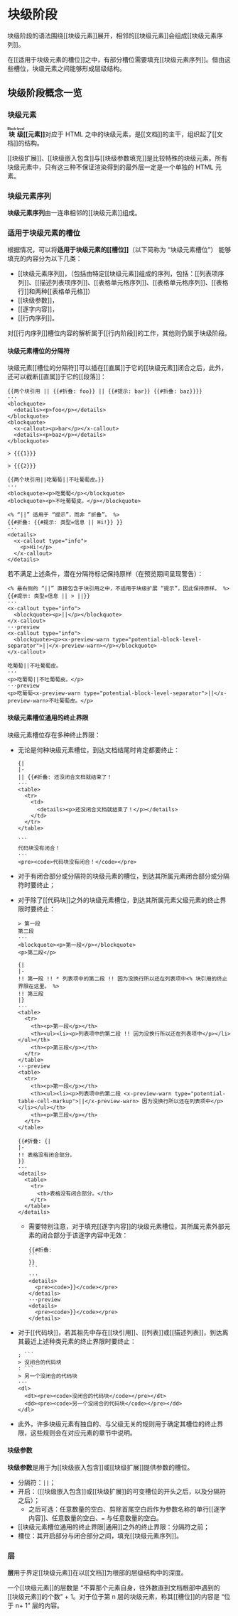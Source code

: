 # 块级阶段

块级阶段的语法围绕[[块级元素]]展开，相邻的[[块级元素]]会组成[[块级元素序列]]。

在[[适用于块级元素的槽位]]之中，有部分槽位需要填充[[块级元素序列]]。借由<wbr />
这些槽位，块级元素之间能够形成层级结构。

## 块级阶段概念一览

### 块级元素

**<ruby>块级<rt>Block-level</rt></ruby>&#x200B;[[元素]]**&#x200B;对应于 <wbr />
HTML 之中的块级元素，是[[文档]]的主干，组织起了[[文档]]的结构。

[[块级扩展]]、[[块级嵌入包含]]与[[块级参数填充]]是比较特殊的块级元素。所<wbr />
有块级元素中，只有这三种不保证渲染得到的最外层一定是一个单独的 HTML 元素。

<!--TODO: 将上述三者单独划分为 “伪块级元素”，与其他块级元素合称 “类块级元素” 之类的？-->

### 块级元素序列

**块级元素序列**由一连串相邻的[[块级元素]]组成。

### 适用于块级元素的槽位

根据情况，可以将**适用于块级元素的[[槽位]]**（以下简称为 “块级元素槽位”）<wbr />
能够填充的内容分为以下几类：

- [[块级元素序列]]，（包括由特定[[块级元素]]组成的序列，包括：<wbr />
  [[列表项序列]]、[[描述列表项序列]]、[[表格单元格序列]]、<wbr />
  [[表格单元格序列]]、[[表格行]]和两种[[表格单元格]]）
- [[块级参数]]，
- [[逐字内容]]，
- [[行内序列]]。

对[[行内序列]]槽位内容的解析属于[[行内阶段]]的工作，其他则仍属于块级阶段。

#### 块级元素槽位的分隔符

块级元素[[槽位的分隔符]]可以插在[[直属]]于它的[[块级元素]]闭合之后，此<wbr />
外，还可以截断[[直属]]于它的[[段落]]：

```example group=块级元素槽位的分隔符
{{两个块引用 || {{#折叠: foo}} || {{#提示: bar}} {{#折叠: baz}}}}
···
<blockquote>
  <details><p>foo</p></details>
</blockquote>
<blockquote>
  <x-callout><p>bar</p></x-callout>
  <details><p>baz</p></details>
</blockquote>
```

```example-fixture group=块级元素槽位的分隔符 name=两个块引用
> {{{1}}}

> {{{2}}}
```

```example group=块级元素槽位的分隔符
{{两个块引用||吃葡萄||不吐葡萄皮。}}
···
<blockquote><p>吃葡萄</p></blockquote>
<blockquote><p>不吐葡萄皮。</p></blockquote>
```

```example
<% “||” 适用于 “提示”，而非 “折叠”。 %>
{{#折叠: {{#提示: 类型=信息 || Hi!}} }}
···
<details>
  <x-callout type="info">
    <p>Hi!</p>
  </x-callout>
</details>
```

若不满足上述条件，潜在分隔符标记保持原样（在预览期间呈现警告）：

```example
<% 最右侧的 “||” 直接包含于块引用之中，不适用于块级扩展 “提示”，因此保持原样。 %>
{{#提示: 类型=信息 || > ||}}
···
<x-callout type="info">
  <blockquote><p>||</p></blockquote>
</x-callout>
···preview
<x-callout type="info">
  <blockquote><p><x-preview-warn type="potential-block-level-separator">||</x-preview-warn></p></blockquote>
</x-callout>
```

```example
吃葡萄||不吐葡萄皮。
···
<p>吃葡萄||不吐葡萄皮。</p>
···preview
<p>吃葡萄<x-preview-warn type="potential-block-level-separator">||</x-preview-warn>不吐葡萄皮。</p>
```

#### 块级元素槽位通用的终止界限

块级元素槽位存在多种终止界限：

- 无论是何种块级元素槽位，到达文档结尾时肯定都要终止：

  ```example
  {|
  |-
  || {{#折叠: 还没闭合文档就结束了！
  ···
  <table>
    <tr>
      <td>
        <details><p>还没闭合文档就结束了！</p></details>
      </td>
    </tr>
  </table>
  ```

  ````example
  ```
  代码块没有闭合！
  ···
  <pre><code>代码块没有闭合！</code></pre>
  ````

- 对于有闭合部分或分隔符的块级元素的槽位，到达其所属元素闭合部分或分隔符<wbr />
  时要终止；

- 对于除了[[代码块]]之外的块级元素槽位，到达其所属元素父级元素的终止界限时要终止：

  ```example
  > 第一段
  第二段
  ···
  <blockquote><p>第一段</p></blockquote>
  <p>第二段</p>
  ```

  ```example
  {|
  |-
  !! 第一段 !! * 列表项中的第二段 !! 因为没换行所以还在列表项中<% 块引用的终止界限在这里。 %>
  !! 第三段
  |}
  ···
  <table>
    <tr>
      <th><p>第一段</p></th>
      <th><ul><li><p>列表项中的第二段 !! 因为没换行所以还在列表项中</p></li></ul></th>
      <th><p>第三段</p></th>
    </tr>
  </table>
  ···preview
  <table>
    <tr>
      <th><p>第一段</p></th>
      <th><ul><li><p>列表项中的第二段 <x-preview-warn type="potential-table-cell-markup">||</x-preview-warn> 因为没换行所以还在列表项中</p></li></ul></th>
      <th><p>第三段</p></th>
    </tr>
  </table>
  ```

  ```example
  {{#折叠: {|
  |-
  !! 表格没有闭合部分。
  }}
  ···
  <details>
    <table>
      <tr>
        <th>表格没有闭合部分。</th>
      </tr>
    </table>
  </details>
  ```

  - 需要特别注意，对于填充[[逐字内容]]的块级元素槽位，其所属元素外部元素<wbr />
    的闭合部分于该逐字内容中无效：

    ````example
    {{#折叠:
    ```
    }}
    ```
    ···
    <details>
      <pre><code>}}</code></pre>
    </details>
    ···preview
    <details>
      <pre><code>}}</code></pre>
    </details>
    ````

- 对于[[代码块]]，若其祖先中存在[[块引用]]、[[列表]]或[[描述列表]]，到达<wbr />
  离其最近上述种类元素的终止界限时要终止：

  ````example
  ; ```
  > 没闭合的代码块
  : ```
  > 另一个没闭合的代码块
  ···
  <dl>
    <dt><pre><code>没闭合的代码块</code></pre></dt>
    <dd><pre><code>另一个没闭合的代码块</code></pre></dd>
  </dl>
  ````

- 此外，许多块级元素有独自的、与父级无关的规则用于确定其槽位的终止界限，<wbr />
  这些规则会在对应元素的章节中说明。

#### 块级参数

**块级参数**是用于为[[块级嵌入包含]]或[[块级扩展]]提供参数的槽位。

- 分隔符：`||`；
- 开启：（[[块级嵌入包含]]或[[块级扩展]]的可变槽位的开<wbr />
  头之后，以及分隔符之后）；
  - 之后可选：任意数量的空白、剪除首尾空白后作为参数名称的单行<wbr />
    [[逐字内容]]、任意数量的空白、`=` 与任意数量的空白。
- [[块级元素槽位通用的终止界限|通用]]之外的终止界限：分隔符之前；
- 槽位：其开启部分与闭合部分之间，填充[[块级元素序列]]。

### 层

**层**用于界定[[块级元素]]在以[[文档]]为根部的层级结构中的深度。

一个[[块级元素]]的层数是 “不算那个元素自身，往外数直到文档根部中遇到的<wbr />
[[块级元素]]的个数” + 1。对于位于第 n 层的块级元素，称其[[槽位]]的内容是 <wbr />
“位于 n+ 1” 层的内容。
